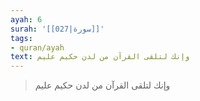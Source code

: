 ```yaml
---
ayah: 6
surah: '[[027|سورة]]'
tags:
- quran/ayah
text: وإنك لتلقى القرآن من لدن حكيم عليم
---
```

> وإنك لتلقى القرآن من لدن حكيم عليم
